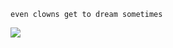 `even clowns get to dream sometimes`

![](https://github.com/gongahkia/sweet-dreams/assets/117062305/e03af908-7a63-4535-8d9b-7a0b099f7d54)
